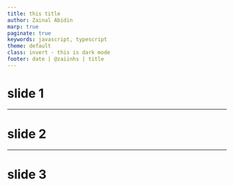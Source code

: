 ```yaml
---
title: this title
author: Zainal Abidin
marp: true
paginate: true
keywords: javascript, typescript
theme: default
class: invert - this is dark mode
footer: date | @zaiinhs | title
---
```


# slide 1

---

# slide 2

---

# slide 3
